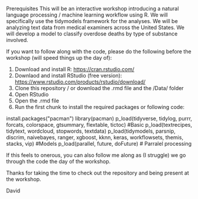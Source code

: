 Prerequisites
This will be an interactive workshop introducing a natural language processing / machine learning workflow using R. We will specifically use the tidymodels framework for the analyses. We will be analyzing text data from medical examiners across the United States. We will develop a model to classify overdose deaths by type of substance involved.

If you want to follow along with the code, please do the following before the workshop (will speed things up the day of):

1.	Download and install R: https://cran.rstudio.com/
2.	Downlaod and install RStudio (free version): https://www.rstudio.com/products/rstudio/download/
3.	Clone this repository / or download the .rmd file and the /Data/ folder
4.	Open RStudio
5.	Open the .rmd file
6.	Run the first chunk to install the required packages or following code: 

install.packages("pacman")
library(pacman)
p_load(tidyverse, tidylog, purrr, forcats, colorspace, gtsummary, flextable, tictoc) #Basic
p_load(textrecipes, tidytext, wordcloud, stopwords, textdata)
p_load(tidymodels, parsnip, discrim, naivebayes, ranger, xgboost, kknn, keras, workflowsets, themis, stacks, vip) #Models
p_load(parallel, future, doFuture) # Parralel processing

If this feels to onerous, you can also follow me along as (I struggle) we go through the code the day of the workshop.

Thanks for taking the time to check out the repository and being present at the workshop.

David

